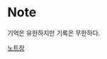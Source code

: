 # Note
기억은 유한하지만 기록은 무한하다.

[노트장](https://app.diagrams.net/#G1nqgMVM_wRAtXfcNuFhH6P6SN_Aqgwfvg#%7B%22pageId%22%3A%22hAWTJ9zI-LgXPJFu7jDz%22%7D)